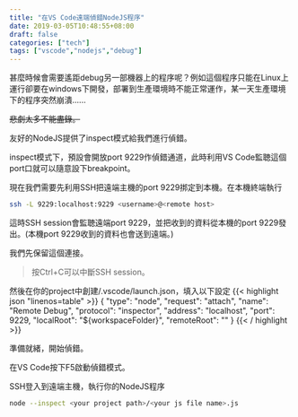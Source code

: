 ```yaml
---
title: "在VS Code遠端偵錯NodeJS程序"
date: 2019-03-05T10:48:55+08:00
draft: false
categories: ["tech"]
tags: ["vscode","nodejs","debug"]
---
```


甚麼時候會需要遙距debug另一部機器上的程序呢？例如這個程序只能在Linux上運行卻要在windows下開發，部署到生產環境時不能正常運作，某一天生產環境下的程序突然崩潰......

<!--more-->

~~悲劇太多不能盡錄。~~

友好的NodeJS提供了inspect模式給我們進行偵錯。

inspect模式下，預設會開放port 9229作偵錯通道，此時利用VS Code監聴這個port口就可以隨意設下breakpoint。

現在我們需要先利用SSH把遠端主機的port 9229挷定到本機。在本機終端執行
```sh
ssh -L 9229:localhost:9229 <username>@<remote host>
```

這時SSH session會監聴遠端port 9229，並把收到的資料從本機的port 9229發出。(本機port 9229收到的資料也會送到遠端。)

我們先保留這個連接。

> 按Ctrl+C可以中斷SSH session。

然後在你的project中創建/.vscode/launch.json，填入以下設定
{{< highlight json "linenos=table" >}}
    {
        "type": "node",
        "request": "attach",
        "name": "Remote Debug",
        "protocol": "inspector",
        "address": "localhost",
        "port": 9229,
        "localRoot": "${workspaceFolder}",
        "remoteRoot": "<your remote project path>"
    }
{{< / highlight >}}

準備就緒，開始偵錯。

在VS Code按下F5啟動偵錯模式。

SSH登入到遠端主機，執行你的NodeJS程序
```sh
node --inspect <your project path>/<your js file name>.js
```
